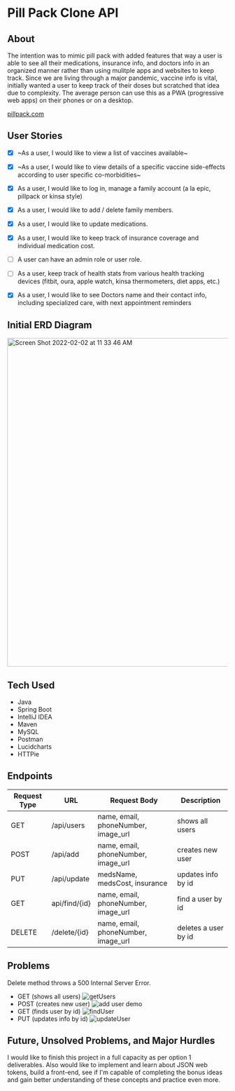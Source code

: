 # Pill Pack Clone API

## About
The intention was to mimic pill pack with added features that way a user is able to see all their medications, insurance info, and doctors info in an organized manner rather than using mulitple apps and websites to keep track. Since we are living through a major pandemic, vaccine info is vital, initially wanted a user to keep track of their doses but scratched that idea due to complexity. The average person can use this as a PWA (progressive web apps) on their phones or on a desktop.

[pillpack.com](https://www.pillpack.com/)

## User Stories

- [x] ~As a user, I would like to view a list of vaccines available~

- [x] ~As a user, I would like to view details of a specific vaccine side-effects according to user specific co-morbidities~

- [x] As a user, I would like to log in, manage a family account (a la epic, pillpack or kinsa style)

- [x] As a user, I would like to add / delete family members.

- [x] As a user, I would like to update medications.

- [x] As a user, I would like to keep track of insurance coverage and individual medication cost.

- [ ] A user can have an admin role or user role.

- [ ] As a user, keep track of health stats from various health tracking devices (fitbit, oura, apple watch, kinsa thermometers, diet apps, etc.)

- [x] As a user, I would like to see Doctors name and their contact info, including specialized care, with next appointment reminders

## Initial ERD Diagram

<img width="750" alt="Screen Shot 2022-02-02 at 11 33 46 AM" src="https://user-images.githubusercontent.com/15316862/152207648-21a85670-35f6-4d13-a869-91471f410b56.png">

## Tech Used

- Java
- Spring Boot
- IntelliJ IDEA
- Maven
- MySQL
- Postman
- Lucidcharts
- HTTPie

## Endpoints

Request Type | URL | Request Body | Description
------------ | --- |--------------|-----------------
GET | /api/users | name, email, phoneNumber, image_url | shows all users
POST | /api/add | name, email, phoneNumber, image_url | creates new user
PUT | /api/update | medsName, medsCost, insurance | updates info by id
GET | api/find/{id} | name, email, phoneNumber, image_url | find a user by id
DELETE | /delete/{id} | name, email, phoneNumber, image_url  | deletes a user by id

## Problems

Delete method throws a 500 Internal Server Error.

- GET (shows all users)
![getUsers](https://user-images.githubusercontent.com/15316862/152591017-7e5f5c37-2539-44f6-bb34-ee0075e2154e.gif)
- POST (creates new user)
![add user demo](https://user-images.githubusercontent.com/15316862/152586290-60bebc00-4fda-4683-a98f-44cea57a1755.gif)
- GET (finds user by id)
![findUser](https://user-images.githubusercontent.com/15316862/152591957-498fa1a8-2858-4cda-aafa-41d8f7dc64d1.gif)
- PUT (updates info by id)
![updateUser](https://user-images.githubusercontent.com/15316862/152593451-e18695c1-97ee-4190-a9ae-1b6001b472c6.gif)

## Future, Unsolved Problems, and Major Hurdles 
I would like to finish this project in a full capacity as per option 1 deliverables. Also would like to implement and learn about JSON web tokens, build a front-end, see if I'm capable of completing the bonus ideas and gain better understanding of these concepts and practice even more.
